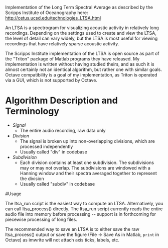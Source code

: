 Implementation of the Long Term Spectral Average as described by the Scripps Institute of Oceanography here: http://cetus.ucsd.edu/technologies_LTSA.html

An LTSA is a spectrogram for visualizing acoustic activity in relatively long recordings. Depending on the settings used to create and view the LTSA, the level of detail can vary widely, but the LTSA is most useful for viewing recordings that have relatively sparse acoustic activity. 

The Scripps Institute implementation of the LTSA is open source as part of the "Triton" package of Matlab programs they have released. My implementation is written without having studied theirs, and as such it is almost certainly not an identical algorithm, but rather one with similar goals. Octave compatibility is a goal of my implementation, as Triton is operated via a GUI, which is not supported by Octave.

# Algorithm Description and Terminology

* _Signal_ 
    * The entire audio recording, raw data only
* _Division_ 
    * The signal is broken up into non-overlapping divisions, which are processed independently
    * Usually called "div" in codebase
* _Subdivision_
    * Each division contains at least one subdivision. The subdivisions may or may not overlap. The subdivisions are windowed with a Hanning window and their spectra averaged together to represent the division
    * Usually called "subdiv" in codebase

#Usage

The ltsa_run script is the easiest way to compute an LTSA. Alternatively, you can call ltsa_process() directly. The ltsa_run script currently reads the entire audio file into memory before processing -- support is in forthcoming for piecewise processing of long files. 

The recommended way to save an LTSA is to either save the raw ltsa_process() output or save the figure (File -> Save As in Matlab, `print` in Octave) as imwrite will not attach axis ticks, labels, etc.
